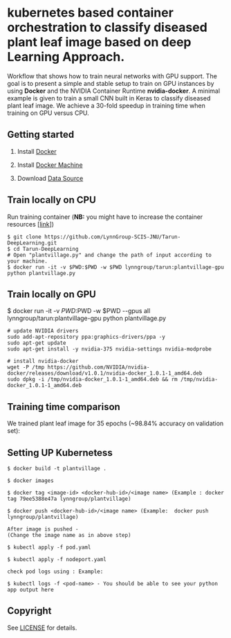 # kubernetes based  container orchestration to  classify    diseased plant leaf image based on deep Learning Approach.

Workflow that shows how to train neural networks with GPU support. The goal is to present a simple and stable setup to train on GPU instances by using **Docker** and the NVIDIA Container Runtime **nvidia-docker**. A minimal example is given to train a small CNN built in Keras to  classify diseased plant leaf image. We achieve a 30-fold speedup in training time when training on GPU versus CPU.


## Getting started

1. Install [Docker](https://docs.docker.com/install/)

2. Install [Docker Machine](https://docs.docker.com/machine/install-machine/)

3. Download [Data Source](https://github.com/spMohanty/PlantVillage-Dataset/tree/master/raw)


## Train locally on CPU

Run training container (**NB:** you might have to increase the container resources [[link](https://docs.docker.com/config/containers/resource_constraints/)])
```
$ git clone https://github.com/LynnGroup-SCIS-JNU/Tarun-DeepLearning.git
$ cd Tarun-DeepLearning
# Open "plantvillage.py" and change the path of input according to your machine.
$ docker run -it -v $PWD:$PWD -w $PWD lynngroup/tarun:plantvillage-gpu python plantvillage.py  
```

## Train locally  on GPU
$ docker run -it -v $PWD:$PWD -w $PWD --gpus all lynngroup/tarun:plantvillage-gpu python plantvillage.py  

```
# update NVIDIA drivers
sudo add-apt-repository ppa:graphics-drivers/ppa -y
sudo apt-get update
sudo apt-get install -y nvidia-375 nvidia-settings nvidia-modprobe

# install nvidia-docker
wget -P /tmp https://github.com/NVIDIA/nvidia-docker/releases/download/v1.0.1/nvidia-docker_1.0.1-1_amd64.deb
sudo dpkg -i /tmp/nvidia-docker_1.0.1-1_amd64.deb && rm /tmp/nvidia-docker_1.0.1-1_amd64.deb
```

## Training time comparison

We trained plant leaf image for 35 epochs (~98.84% accuracy on validation set):

## Setting UP Kubernetess 
```
$ docker build -t plantvillage .

$ docker images

$ docker tag <image-id> <docker-hub-id>/<image name> (Example : docker tag 79ee5388e47a lynngroup/plantvillage)

$ docker push <docker-hub-id>/<image name> (Example:  docker push lynngroup/plantvillage)  
  
After image is pushed -
(Change the image name as in above step)

$ kubectl apply -f pod.yaml

$ kubectl apply -f nodeport.yaml

check pod logs using : Example:  

$ kubectl logs -f <pod-name> - You should be able to see your python app output here 

``` 

## Copyright

See [LICENSE](LICENSE) for details.
